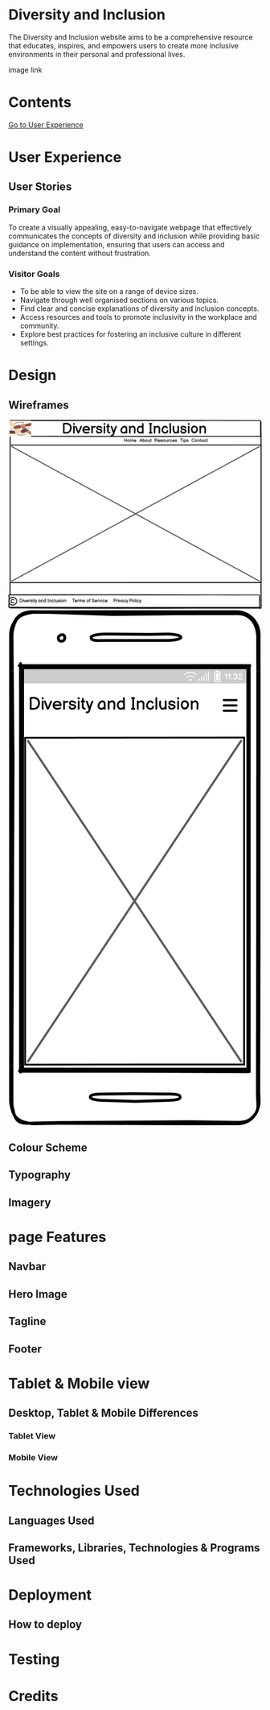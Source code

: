 # Diversity and Inclusion
The Diversity and Inclusion website aims to be a comprehensive resource that educates, inspires, and empowers users to create more inclusive environments in their personal and professional lives.

image
link

# Contents
[Go to User Experience](#user-experience)





# User Experience
## User Stories
### Primary Goal
To create a visually appealing, easy-to-navigate webpage that effectively communicates the concepts of diversity and inclusion while providing basic guidance on implementation, ensuring that users can access and understand the content without frustration.



### Visitor Goals
- To be able to view the site on a range of device sizes.
- Navigate through well organised sections on various topics.
- Find clear and concise explanations of diversity and inclusion concepts.
- Access resources and tools to promote inclusivity in the workplace and community.
- Explore best practices for fostering an inclusive culture in different settings.
  
# Design

## Wireframes
![desktop](https://github.com/ZazaMasilo/Diversity-and-Inclusion-in-the-Workplace/blob/main/Desktop.png?raw=true)
![mobile](https://github.com/ZazaMasilo/Diversity-and-Inclusion-in-the-Workplace/blob/main/Mobile.png?raw=true)
## Colour Scheme

## Typography

## Imagery

# page Features
## Navbar
## Hero Image
## Tagline
## Footer

# Tablet & Mobile view
## Desktop, Tablet & Mobile Differences
### Tablet View
### Mobile View
# Technologies Used
## Languages Used
## Frameworks, Libraries, Technologies & Programs Used
# Deployment
## How to deploy
# Testing
# Credits














